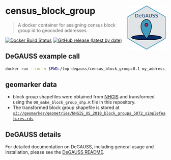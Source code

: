 # census_block_group <a href='https://degauss-org.github.io/DeGAUSS/'><img src='DeGAUSS_hex.png' align="right" height="138.5" /></a>

> A docker container for assigning census block group id to geocoded addresses.

[![Docker Build Status](https://img.shields.io/docker/build/degauss/census_block_group)](https://hub.docker.com/repository/docker/degauss/census_block_group/tags)
[![GitHub release (latest by date)](https://img.shields.io/github/v/release/degauss-org/census_block_group)](https://github.com/degauss-org/census_block_group/releases)

## DeGAUSS example call

```sh
docker run --rm -v $PWD:/tmp degauss/census_block_group:0.1 my_address_file_geocoded.csv
```

## geomarker data

- block group shapefiles were obtained from [NHGIS](https://www.nhgis.org/) and transformed using the `00_make_block_group_shp.R` file in this repository.
- The transformed block group shapefile is stored at [`s3://geomarker/geometries/NHGIS_US_2010_block_groups_5072_simplefeatures.rds`](https://geomarker.s3.us-east-2.amazonaws.com/geomarker/geometries/NHGIS_US_2010_block_groups_5072_simplefeatures.rds)

## DeGAUSS details

For detailed documentation on DeGAUSS, including general usage and installation, please see the [DeGAUSS README](https://github.com/degauss-org/DeGAUSS).

